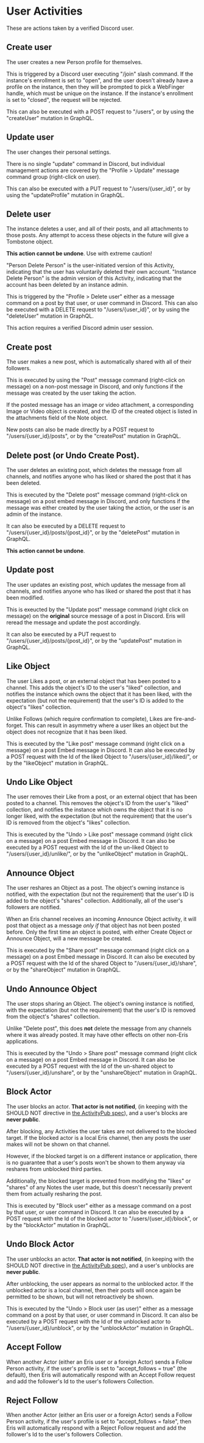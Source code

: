 # User Activities

These are actions taken by a verified Discord user.

## Create user

The user creates a new Person profile for themselves.

This is triggered by a Discord user executing "/join" slash command. If the instance's enrollment is set to "open", and the user doesn't already have a profile on the instance, then they will be prompted to pick a WebFinger handle, which must be unique on the instance. If the instance's enrollment is set to "closed", the request will be rejected.

This can also be executed with a POST request to "/users", or by using the "createUser" mutation in GraphQL. 

## Update user

The user changes their personal settings.

There is no single "update" command in Discord, but individual management actions are covered by the "Profile > Update" message command group (right-click on user). 

This can also be executed with a PUT request to "/users/{user_id}", or by using the "updateProfile" mutation in GraphQL.

## Delete user

The instance deletes a user, and all of their posts, and all attachments to those posts. Any attempt to access these objects in the future will give a Tombstone object.

**This action cannot be undone**. Use with extreme caution!

"Person Delete Person" is the user-initiated version of this Activity, indicating that the user has voluntarily deleted their own account. "Instance Delete Person" is the admin version of this Activity, indicating that the account has been deleted by an instance admin. 

This is triggered by the "Profile > Delete user" either as a message command on a post by that user, or user command in Discord. This can also be executed with a DELETE request to "/users/{user_id}", or by using the "deleteUser" mutation in GraphQL. 

This action requires a verified Discord admin user session.


## Create post

The user makes a new post, which is automatically shared with all of their followers.

This is executed by using the "Post" message command (right-click on message) on a non-post message in Discord, and only functions if the message was created by the user taking the action.

If the posted message has an image or video attachment, a corresponding Image or Video object is created, and the ID of the created object is listed in the attachments field of the Note object.

New posts can also be made directly by a POST request to "/users/{user_id}/posts", or by the "createPost" mutation in GraphQL.

## Delete post (or Undo Create Post).

The user deletes an existing post, which deletes the message from all channels, and notifies anyone who has liked or shared the post that it has been deleted.

This is executed by the "Delete post" message command (right-click on message) on a post embed message in Discord, and only functions if the message was either created by the user taking the action, or the user is an admin of the instance.

It can also be executed by a DELETE request to "/users/{user_id}/posts/{post_id}", or by the "deletePost" mutation in GraphQL.

**This action cannot be undone**.

## Update post

The user updates an existing post, which updates the message from all channels, and notifies anyone who has liked or shared the post that it has been modified.

This is exeucted by the "Update post" message command (right click on message) on the **original** source message of a post in Discord. Eris will reread the message and update the post accordingly.

It can also be executed by a PUT request to "/users/{user_id}/posts/{post_id}", or by the "updatePost" mutation in GraphQL.

## Like Object

The user Likes a post, or an external object that has been posted to a channel. This adds the object's ID to the user's "liked" collection, and notifies the instance which owns the object that it has been liked, with the expectation (but not the requirement) that the user's ID is added to the object's "likes" collection. 

Unlike Follows (which require confirmation to complete), Likes are fire-and-forget. This can result in asymmetry where a user likes an object but the object does not recognize that it has been liked.

This is executed by the "Like post" message command (right click on a message) on a post Embed message in Discord. It can also be executed by a POST request with the Id of the liked Object to "/users/{user_id}/liked/", or by the "likeObject" mutation in GraphQL.

## Undo Like Object

The user removes their Like from a post, or an external object that has been posted to a channel. This removes the object's ID from the user's "liked" collection, and notifies the instance which owns the object that it is no longer liked, with the expectation (but not the requirement) that the user's ID is removed from the object's "likes" collection. 

This is executed by the "Undo > Like post" message command (right click on a message) on a post Embed message in Discord. It can also be executed by a POST request with the Id of the un-liked Object to "/users/{user_id}/unlike/", or by the "unlikeObject" mutation in GraphQL.

## Announce Object

The user reshares an Object as a post. The object's owning instance is notified, with the expectation (but not the requirement) that the user's ID is added to the object's "shares" collection. Additionally, all of the user's followers are notified.

When an Eris channel receives an incoming Announce Object activity, it will post that object as a message *only if* that object has not been posted before. Only the first time an object is posted, with either Create Object or Announce Object, will a new message be created.

This is executed by the "Share post" message command (right click on a message) on a post Embed message in Discord. It can also be executed by a POST request with the Id of the shared Object to "/users/{user_id}/share", or by the "shareObject" mutation in GraphQL.

## Undo Announce Object

The user stops sharing an Object. The object's owning instance is notified, with the expectation (but not the requirement) that the user's ID is removed from the object's "shares" collection. 

Unlike "Delete post", this does **not** delete the message from any channels where it was already posted. It may have other effects on other non-Eris applications.

This is executed by the "Undo > Share post" message command (right click on a message) on a post Embed message in Discord. It can also be executed by a POST request with the Id of the un-shared object to "/users/{user_id}/unshare", or by the "unshareObject" mutation in GraphQL.


## Block Actor

The user blocks an actor. **That actor is not notified**, (in keeping with the SHOULD NOT directive in [the ActivityPub spec](https://www.w3.org/TR/activitypub/#block-activity-outbox)), and a user's blocks are **never public**. 

After blocking, any Activities the user takes are not delivered to the blocked target. If the blocked actor is a local Eris channel, then any posts the user makes will not be shown on that channel. 

However, if the blocked target is on a different instance or application, there is no guarantee that a user's posts won't be shown to them anyway via reshares from unblocked third parties.

Additionally, the blocked target is prevented from modifying the "likes" or "shares" of any Notes the user made, but this doesn't necessarily prevent them from actually resharing the post. 

This is executed by "Block user" either as a message command on a post by that user, or user command in Discord. It can also be executed by a POST request with the Id of the blocked actor to "/users/{user_id}/block", or by the "blockActor" mutation in GraphQL.

## Undo Block Actor

The user unblocks an actor. **That actor is not notified**, (in keeping with the SHOULD NOT directive in [the ActivityPub spec](https://www.w3.org/TR/activitypub/#block-activity-outbox)), and a user's unblocks are **never public**. 

After unblocking, the user appears as normal to the unblocked actor. If the unblocked actor is a local channel, then their posts will once again be permitted to be shown, but will not retroactively be shown.

This is executed by the "Undo > Block user (as user)" either as a message command on a post by that user, or user command in Discord. It can also be executed by a POST request with the Id of the unblocked actor to "/users/{user_id}/unblock", or by the "unblockActor" mutation in GraphQL.

## Accept Follow

When another Actor (either an Eris user or a foreign Actor) sends a Follow Person activity, if the user's profile is set to "accept_follows = true" (the default), then Eris will automatically respond with an Accept Follow request and add the follower's Id to the user's followers Collection.

## Reject Follow

When another Actor (either an Eris user or a foreign Actor) sends a Follow Person activity, if the user's profile is set to "accept_follows = false", then Eris will automatically respond with a Reject Follow request and add the follower's Id to the user's followers Collection.